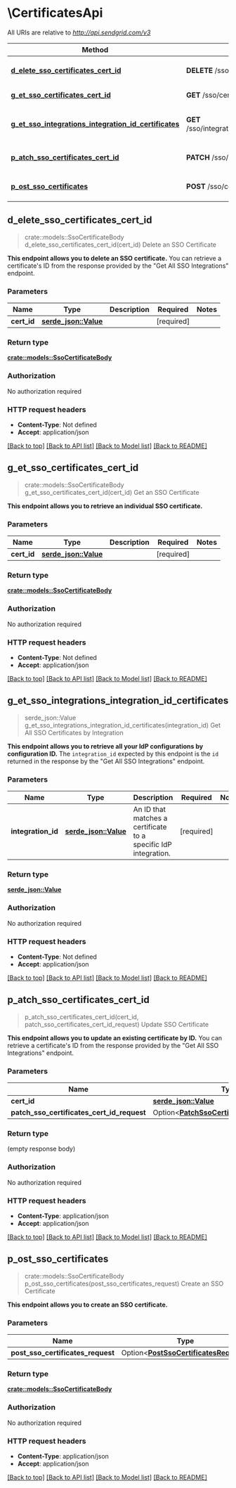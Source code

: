 # \CertificatesApi

All URIs are relative to *http://api.sendgrid.com/v3*

Method | HTTP request | Description
------------- | ------------- | -------------
[**d_elete_sso_certificates_cert_id**](CertificatesApi.md#d_elete_sso_certificates_cert_id) | **DELETE** /sso/certificates/{cert_id} | Delete an SSO Certificate
[**g_et_sso_certificates_cert_id**](CertificatesApi.md#g_et_sso_certificates_cert_id) | **GET** /sso/certificates/{cert_id} | Get an SSO Certificate
[**g_et_sso_integrations_integration_id_certificates**](CertificatesApi.md#g_et_sso_integrations_integration_id_certificates) | **GET** /sso/integrations/{integration_id}/certificates | Get All SSO Certificates by Integration
[**p_atch_sso_certificates_cert_id**](CertificatesApi.md#p_atch_sso_certificates_cert_id) | **PATCH** /sso/certificates/{cert_id} | Update SSO Certificate
[**p_ost_sso_certificates**](CertificatesApi.md#p_ost_sso_certificates) | **POST** /sso/certificates | Create an SSO Certificate



## d_elete_sso_certificates_cert_id

> crate::models::SsoCertificateBody d_elete_sso_certificates_cert_id(cert_id)
Delete an SSO Certificate

**This endpoint allows you to delete an SSO certificate.**  You can retrieve a certificate's ID from the response provided by the \"Get All SSO Integrations\" endpoint.

### Parameters


Name | Type | Description  | Required | Notes
------------- | ------------- | ------------- | ------------- | -------------
**cert_id** | [**serde_json::Value**](.md) |  | [required] |

### Return type

[**crate::models::SsoCertificateBody**](sso-certificate-body.md)

### Authorization

No authorization required

### HTTP request headers

- **Content-Type**: Not defined
- **Accept**: application/json

[[Back to top]](#) [[Back to API list]](../README.md#documentation-for-api-endpoints) [[Back to Model list]](../README.md#documentation-for-models) [[Back to README]](../README.md)


## g_et_sso_certificates_cert_id

> crate::models::SsoCertificateBody g_et_sso_certificates_cert_id(cert_id)
Get an SSO Certificate

**This endpoint allows you to retrieve an individual SSO certificate.**

### Parameters


Name | Type | Description  | Required | Notes
------------- | ------------- | ------------- | ------------- | -------------
**cert_id** | [**serde_json::Value**](.md) |  | [required] |

### Return type

[**crate::models::SsoCertificateBody**](sso-certificate-body.md)

### Authorization

No authorization required

### HTTP request headers

- **Content-Type**: Not defined
- **Accept**: application/json

[[Back to top]](#) [[Back to API list]](../README.md#documentation-for-api-endpoints) [[Back to Model list]](../README.md#documentation-for-models) [[Back to README]](../README.md)


## g_et_sso_integrations_integration_id_certificates

> serde_json::Value g_et_sso_integrations_integration_id_certificates(integration_id)
Get All SSO Certificates by Integration

**This endpoint allows you to retrieve all your IdP configurations by configuration ID.**  The `integration_id` expected by this endpoint is the `id` returned in the response by the \"Get All SSO Integrations\" endpoint.

### Parameters


Name | Type | Description  | Required | Notes
------------- | ------------- | ------------- | ------------- | -------------
**integration_id** | [**serde_json::Value**](.md) | An ID that matches a certificate to a specific IdP integration. | [required] |

### Return type

[**serde_json::Value**](serde_json::Value.md)

### Authorization

No authorization required

### HTTP request headers

- **Content-Type**: Not defined
- **Accept**: application/json

[[Back to top]](#) [[Back to API list]](../README.md#documentation-for-api-endpoints) [[Back to Model list]](../README.md#documentation-for-models) [[Back to README]](../README.md)


## p_atch_sso_certificates_cert_id

> p_atch_sso_certificates_cert_id(cert_id, patch_sso_certificates_cert_id_request)
Update SSO Certificate

**This endpoint allows you to update an existing certificate by ID.**  You can retrieve a certificate's ID from the response provided by the \"Get All SSO Integrations\" endpoint.

### Parameters


Name | Type | Description  | Required | Notes
------------- | ------------- | ------------- | ------------- | -------------
**cert_id** | [**serde_json::Value**](.md) |  | [required] |
**patch_sso_certificates_cert_id_request** | Option<[**PatchSsoCertificatesCertIdRequest**](PatchSsoCertificatesCertIdRequest.md)> |  |  |

### Return type

 (empty response body)

### Authorization

No authorization required

### HTTP request headers

- **Content-Type**: application/json
- **Accept**: application/json

[[Back to top]](#) [[Back to API list]](../README.md#documentation-for-api-endpoints) [[Back to Model list]](../README.md#documentation-for-models) [[Back to README]](../README.md)


## p_ost_sso_certificates

> crate::models::SsoCertificateBody p_ost_sso_certificates(post_sso_certificates_request)
Create an SSO Certificate

**This endpoint allows you to create an SSO certificate.**

### Parameters


Name | Type | Description  | Required | Notes
------------- | ------------- | ------------- | ------------- | -------------
**post_sso_certificates_request** | Option<[**PostSsoCertificatesRequest**](PostSsoCertificatesRequest.md)> |  |  |

### Return type

[**crate::models::SsoCertificateBody**](sso-certificate-body.md)

### Authorization

No authorization required

### HTTP request headers

- **Content-Type**: application/json
- **Accept**: application/json

[[Back to top]](#) [[Back to API list]](../README.md#documentation-for-api-endpoints) [[Back to Model list]](../README.md#documentation-for-models) [[Back to README]](../README.md)


